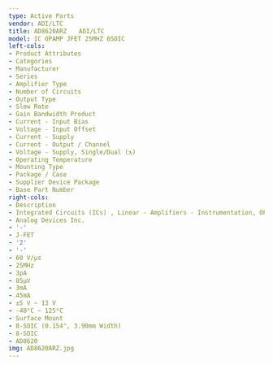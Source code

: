 ```yaml
---
type: Active Parts
vendor: ADI/LTC
title: AD8620ARZ　　ADI/LTC
model: IC OPAMP JFET 25MHZ 8SOIC
left-cols:
- Product Attributes
- Categories
- Manufacturer
- Series
- Amplifier Type
- Number of Circuits
- Output Type
- Slew Rate
- Gain Bandwidth Product
- Current - Input Bias
- Voltage - Input Offset
- Current - Supply
- Current - Output / Channel
- Voltage - Supply, Single/Dual (±)
- Operating Temperature
- Mounting Type
- Package / Case
- Supplier Device Package
- Base Part Number
right-cols:
- Description
- Integrated Circuits (ICs) , Linear - Amplifiers - Instrumentation, OP Amps, Buffer Amps
- Analog Devices Inc.
- '-'
- J-FET
- '2'
- '-'
- 60 V/µs
- 25MHz
- 3pA
- 85µV
- 3mA
- 45mA
- ±5 V ~ 13 V
- -40°C ~ 125°C
- Surface Mount
- 8-SOIC (0.154", 3.90mm Width)
- 8-SOIC
- AD8620
img: AD8620ARZ.jpg
---
```


